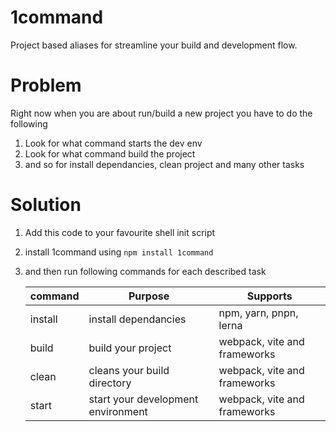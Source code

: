 # 1command

Project based aliases for streamline your build and development flow.

# Problem

Right now when you are about run/build a new project you have to do the following

1. Look for what command starts the dev env
2. Look for what command build the project
3. and so for install dependancies, clean project and many other tasks

# Solution

1. Add this code to your favourite shell init script
2. install 1command using `npm install 1command`
3. and then run following commands for each described task

   | command | Purpose                            | Supports                     |
   | ------- | ---------------------------------- | ---------------------------- |
   | install | install dependancies               | npm, yarn, pnpn, lerna       |
   | build   | build your project                 | webpack, vite and frameworks |
   | clean   | cleans your build directory        | webpack, vite and frameworks |
   | start   | start your development environment | webpack, vite and frameworks |
